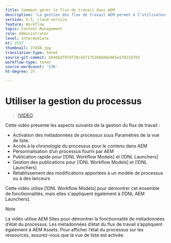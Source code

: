 ```yaml
---
title: Comment gérer le flux de travail dans AEM
description: 'La gestion des flux de travail AEM permet à l’utilisateur de mieux connaître le contenu sous le flux de travail et de gérer plus facilement les définitions de modèles de flux de travail. '
version: 6.5, cloud-service
feature: Workflow
topic: Content Management
role: Administrator
level: Intermediate
kt: 2557
thumbnail: 27848.jpg
translation-type: tm+mt
source-git-commit: b040bdf97df39c45f175288608e965e5f0214703
workflow-type: tm+mt
source-wordcount: '136'
ht-degree: 2%

---
```



# Utiliser la gestion du processus

>[!VIDEO](https://video.tv.adobe.com/v/27848/?quality=12&learn=on)

Cette vidéo présente les aspects suivants de la gestion du flux de travail :

+ Activation des métadonnées de processus sous Paramètres de la vue de liste.
+ Accès à la chronologie du processus pour le contenu dans AEM
+ Personnalisation d’un processus fourni par AEM
+ Publication rapide pour [!DNL Workflow Models] et [!DNL Launchers]
+ Gestion des publications pour [!DNL Workflow Models] et [!DNL Launchers]
+ Rétablissement des modifications apportées à un modèle de processus ou à des lanceurs

Cette vidéo utilise [!DNL Workflow Models] pour démontrer cet ensemble de fonctionnalités, mais elles s&#39;appliquent également à [!DNL AEM Launchers].


>[!NOTE]
>
> La vidéo utilise AEM Sites pour démontrer la fonctionnalité de métadonnées d’état du processus. Les métadonnées d’état du flux de travail s’appliquent également à AEM Assets. Pour afficher l’état du processus sur les ressources, assurez-vous que la vue de liste est activée.
